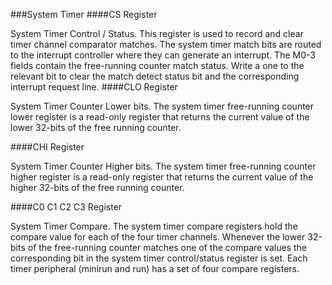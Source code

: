 ###System Timer
####CS Register
>
System Timer Control / Status.
This register is used to record and clear timer channel comparator matches. The system timer match bits
are routed to the interrupt controller where they can generate an interrupt.
The M0-3 fields contain the free-running counter match status. Write a one to the relevant bit to clear the
match detect status bit and the corresponding interrupt request line.
####CLO Register
>
System Timer Counter Lower bits.
The system timer free-running counter lower register is a read-only register that returns the current value
of the lower 32-bits of the free running counter.

####CHI Register
>
 System Timer Counter Higher bits.
The system timer free-running counter higher register is a read-only register that returns the current value
of the higher 32-bits of the free running counter.

####C0 C1 C2 C3 Register
>
System Timer Compare.
The system timer compare registers hold the compare value for each of the four timer channels.
Whenever the lower 32-bits of the free-running counter matches one of the compare values the
corresponding bit in the system timer control/status register is set.
Each timer peripheral (minirun and run) has a set of four compare registers.

